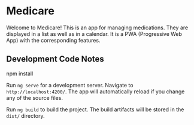 # Medicare

Welcome to Medicare! This is an app for managing medications. They are displayed in a list as well as in a calendar. It is a PWA (Progressive Web App) with the corresponding features.


## Development Code Notes

npm install

Run `ng serve` for a development server. Navigate to `http://localhost:4200/`. The app will automatically reload if you change any of the source files.

Run `ng build` to build the project. The build artifacts will be stored in the `dist/` directory.